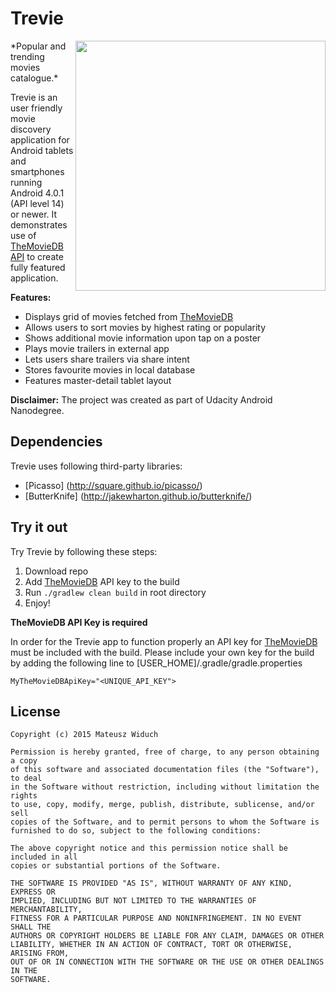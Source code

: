 # Trevie
<img src="https://cloud.githubusercontent.com/assets/15446842/14936740/21e9f210-0eec-11e6-8ca9-5a1d18c874e6.png" width="400" align="right"/>
*Popular and trending movies catalogue.*

Trevie is an user friendly movie discovery application for Android tablets and smartphones running Android 4.0.1 (API level 14) or newer. It demonstrates use of [TheMovieDB API](https://www.themoviedb.org/documentation/api) to create fully featured application.

**Features:**

- Displays grid of movies fetched from [TheMovieDB](https://www.themoviedb.org/)
- Allows users to sort movies by highest rating or popularity
- Shows additional movie information upon tap on a poster
- Plays movie trailers in external app
- Lets users share trailers via share intent
- Stores favourite movies in local database
- Features master-detail tablet layout

**Disclaimer:** The project was created as part of Udacity Android Nanodegree.

## Dependencies
Trevie uses following third-party libraries:
- [Picasso] (http://square.github.io/picasso/)
- [ButterKnife] (http://jakewharton.github.io/butterknife/)

## Try it out
Try Trevie by following these steps:

1. Download repo
2. Add [TheMovieDB](https://www.themoviedb.org/) API key to the build
3. Run `./gradlew clean build` in root directory
4. Enjoy!

**TheMovieDB API Key is required**

In order for the Trevie app to function properly an API key for [TheMovieDB](https://www.themoviedb.org/) must be included with the build. Please include your own key for the build by adding the following line to [USER_HOME]/.gradle/gradle.properties

`MyTheMovieDBApiKey="<UNIQUE_API_KEY">`

## License
```
Copyright (c) 2015 Mateusz Widuch

Permission is hereby granted, free of charge, to any person obtaining a copy
of this software and associated documentation files (the "Software"), to deal
in the Software without restriction, including without limitation the rights
to use, copy, modify, merge, publish, distribute, sublicense, and/or sell
copies of the Software, and to permit persons to whom the Software is
furnished to do so, subject to the following conditions:

The above copyright notice and this permission notice shall be included in all
copies or substantial portions of the Software.

THE SOFTWARE IS PROVIDED "AS IS", WITHOUT WARRANTY OF ANY KIND, EXPRESS OR
IMPLIED, INCLUDING BUT NOT LIMITED TO THE WARRANTIES OF MERCHANTABILITY,
FITNESS FOR A PARTICULAR PURPOSE AND NONINFRINGEMENT. IN NO EVENT SHALL THE
AUTHORS OR COPYRIGHT HOLDERS BE LIABLE FOR ANY CLAIM, DAMAGES OR OTHER
LIABILITY, WHETHER IN AN ACTION OF CONTRACT, TORT OR OTHERWISE, ARISING FROM,
OUT OF OR IN CONNECTION WITH THE SOFTWARE OR THE USE OR OTHER DEALINGS IN THE
SOFTWARE.
```
